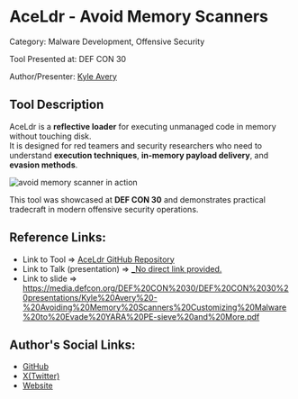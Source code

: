 # AceLdr - Avoid Memory Scanners

Category: Malware Development, Offensive Security

Tool Presented at: DEF CON 30

Author/Presenter: [Kyle Avery](https://github.com/kyleavery)

## Tool Description

AceLdr is a **reflective loader** for executing unmanaged code in memory without touching disk.  
It is designed for red teamers and security researchers who need to understand **execution techniques**, **in-memory payload delivery**, and **evasion methods**.

![avoid memory scanner in action](https://github.com/kyleavery/AceLdr/raw/main/demo.gif)

This tool was showcased at **DEF CON 30** and demonstrates practical tradecraft in modern offensive security operations.

## Reference Links:

- Link to Tool => [AceLdr GitHub Repository](https://github.com/kyleavery/AceLdr)
- Link to Talk (presentation) => [\_No direct link provided.](https://www.youtube.com/watch?v=edIMUcxCueA)
- Link to slide => https://media.defcon.org/DEF%20CON%2030/DEF%20CON%2030%20presentations/Kyle%20Avery%20-%20Avoiding%20Memory%20Scanners%20Customizing%20Malware%20to%20Evade%20YARA%20PE-sieve%20and%20More.pdf

## Author's Social Links:

- [GitHub](https://github.com/kyleavery)
- [X(Twitter)](https://x.com/kyleavery_)
- [Website](https://kyleavery.com/)
